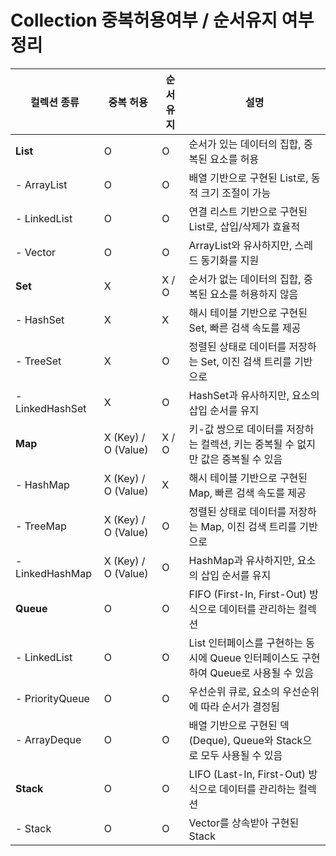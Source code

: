 # Collection 중복허용여부 / 순서유지 여부 정리

| 컬렉션 종류 | 중복 허용 | 순서 유지 | 설명                                                     |
|---|---|---|--------------------------------------------------------|
| **List** | O | O | 순서가 있는 데이터의 집합, 중복된 요소를 허용                           |
| - ArrayList | O | O | 배열 기반으로 구현된 List로, 동적 크기 조절이 가능                        |
| - LinkedList | O | O | 연결 리스트 기반으로 구현된 List로, 삽입/삭제가 효율적                      |
| - Vector | O | O | ArrayList와 유사하지만, 스레드 동기화를 지원                          |
| **Set** | X | X / O | 순서가 없는 데이터의 집합, 중복된 요소를 허용하지 않음                      |
| - HashSet | X | X | 해시 테이블 기반으로 구현된 Set, 빠른 검색 속도를 제공                      |
| - TreeSet | X | O | 정렬된 상태로 데이터를 저장하는 Set, 이진 검색 트리를 기반으로                  |
| - LinkedHashSet | X | O | HashSet과 유사하지만, 요소의 삽입 순서를 유지                          |
| **Map** | X (Key) / O (Value) | X / O | 키-값 쌍으로 데이터를 저장하는 컬렉션, 키는 중복될 수 없지만 값은 중복될 수 있음        |
| - HashMap | X (Key) / O (Value) | X | 해시 테이블 기반으로 구현된 Map, 빠른 검색 속도를 제공                    |
| - TreeMap | X (Key) / O (Value) | O | 정렬된 상태로 데이터를 저장하는 Map, 이진 검색 트리를 기반으로                |
| - LinkedHashMap | X (Key) / O (Value) | O | HashMap과 유사하지만, 요소의 삽입 순서를 유지                          |
| **Queue** | O | O | FIFO (First-In, First-Out) 방식으로 데이터를 관리하는 컬렉션          |
| - LinkedList | O | O | List 인터페이스를 구현하는 동시에 Queue 인터페이스도 구현하여 Queue로 사용될 수 있음 |
| - PriorityQueue | O | O | 우선순위 큐로, 요소의 우선순위에 따라 순서가 결정됨                          |
| - ArrayDeque | O | O | 배열 기반으로 구현된 덱(Deque), Queue와 Stack으로 모두 사용될 수 있음     |
| **Stack** | O | O | LIFO (Last-In, First-Out) 방식으로 데이터를 관리하는 컬렉션           |
| - Stack | O | O | Vector를 상속받아 구현된 Stack                                 |